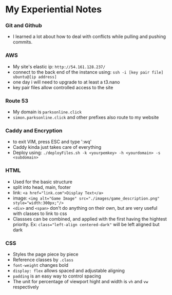 # My Experiential Notes

### Git and Github
- I learned a lot about how to deal with conflicts while pulling and pushing commits.

### AWS
- My site's elastic ip: `http://54.161.128.237/`
- connect to the back end of the instance using: `ssh -i [key pair file] ubuntu@[ip address]`
- one day i will need to upgrade to at least a t3.nano
- key pair files allow controlled access to the site

### Route 53
- My domain is `parksonline.click`
- `simon.parksonline.click` and other prefixes also route to my website

### Caddy and Encryption
- to exit VIM, press ESC and type ':wq'
- Caddy kinda just takes care of everything
- Deploy using: `./deployFiles.sh -k <yourpemkey> -h <yourdomain> -s <subdomain>`

### HTML
- Used for the basic structure
- split into head, main, footer
- link: `<a href="link.com">Display Text</a>`
- image: `<img alt="Game Image" src="./images/game_description.png" style="width:300px;"/>`
- `<div>` and `<span>` don't do anything on their own, but are very useful with classes to link to css
- Classses can be combined, and applied with the first having the hightest priority. Ex: `class="left-align centered-dark"` will be left aligned but dark

### CSS
- Styles the page piece by piece
- Reference classes by `.class`
- `font-weight` changes bold
- `display: flex` allows spaced and adjustable aligning
- `padding` is an easy way to control spacing
- The unit for percentage of viewport hight and width is `vh` and `vw` respectively
